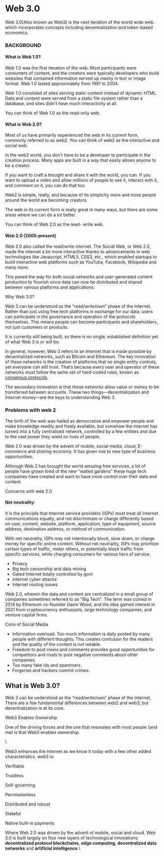 # Web 3.0

Web 3.0(Also known as Web3) is the next iteration of the world wide web. which incorporates concepts including decentralization and token-based economics.&#x20;



### BACKGROUND

#### **What is Web 1.0?** <a href="#what-is-web-1-0" id="what-is-web-1-0"></a>

Web 1.0 was the first iteration of the web. Most participants were consumers of content, and the creators were typically developers who build websites that contained information served up mainly in text or image format. Web 1.0 lasted approximately from 1991 to 2004.

Web 1.0 consisted of sites serving static content instead of dynamic HTML. Data and content were served from a static file system rather than a database, and sites didn't have much interactivity at all.

You can think of Web 1.0 as the read-only web.

#### **What is Web 2.0?** <a href="#what-is-web-2-0" id="what-is-web-2-0"></a>

Most of us have primarily experienced the web in its current form, commonly referred to as web2. You can think of web2 as the interactive and social web.

In the web2 world, you don’t have to be a developer to participate in the creation process. Many apps are built in a way that easily allows anyone to be a creator.

If you want to craft a thought and share it with the world, you can. If you want to upload a video and allow millions of people to see it, interact with it, and comment on it, you can do that too.

Web2 is simple, really, and because of its simplicity more and more people around the world are becoming creators.

The web in its current form is really great in many ways, but there are some areas where we can do a lot better.

You can think of Web 2.0 as the read- write web.

#### **Web 2.0 (2005-present)**

Web 2.0 also called the read/write internet. The Social Web, or Web 2.0, made the internet a lot more interactive thanks to advancements in web technologies like Javascript, HTML5, CSS3, etc., which enabled startups to build interactive web platforms such as YouTube, Facebook, Wikipedia and many more.

This paved the way for both social networks and user-generated content production to flourish since data can now be distributed and shared between various platforms and applications.

Why Web 3.0?

Web 3 can be understood as the “read/write/own” phase of the Internet. Rather than just using free tech platforms in exchange for our data, users can participate in the governance and operation of the protocols themselves. This means people can become participants and shareholders, not just customers or products.

&#x20;It is currently still being built, so there is no single, established definition yet of what Web 3 is or will be.

In general, however, Web 3 refers to an Internet that is made possible by decentralized networks, such as Bitcoin and Ethereum. The key innovation of these networks is the creation of platforms that no single entity controls, yet everyone can still trust. That’s because every user and operator of these networks must follow the same set of hard-coded rules, known as [consensus protocols](https://decrypt.co/resources/consensus-protocols-what-are-they-guide-how-to-explainer).&#x20;

The secondary innovation is that these networks allow value or money to be transferred between accounts. These two things—decentralization and Internet money—are the keys to understanding Web 3.



### **Problems with web 2**

The birth of the web was hailed as democratise and empower people and make knowledge readily and freely available, but somehow the internet has turned into a fully centralised network, controlled by a few entities and due to the vast power they wield on lives of people.

Web 2.0 was driven by the advent of mobile, social media, cloud, E-commerce and sharing economy. It has given rise to new type of business opportunities.

Although Web 2 has brought the world amazing free services, a lot of people have grown tired of the new “walled gardens” these huge tech companies have created and want to have more control over their data and content.

Concerns with web 2.0

#### Net neutrality:&#x20;

It is the principle that Internet service providers (ISPs) must treat all Internet communications equally, and not discriminate or charge differently based on user, content, website, platform, application, type of equipment, source address, destination address, or method of communication.

With net neutrality, ISPs may not intentionally block, slow down, or charge money for specific online content. Without net neutrality, ISPs may prioritize certain types of traffic, meter others, or potentially block traffic from specific services, while charging consumers for various tiers of service.

* Privacy
* Big tech censorship and data mining
* Gated Internet totally controlled by govt
* Internet cyber attacks
* Internet routing issues

&#x20;Web 2.0, wherein the data and content are centralized in a small group of companies sometimes referred to as "Big Tech". The term was coined in 2014 by Ethereum co-founder Gavin Wood, and the idea gained interest in 2021 from cryptocurrency enthusiasts, large technology companies, and venture capital firms.



Cons of Social Media

* Information overload. Too much information is daily posted by many people with different thoughts. This creates confusion for the readers and the quality of the content is not reliable.
* Freedom to post views and comments provides good opportunities for competitors and rivals to post negative comments about other companies.
* Too many fake ids and spammers.
* Forgeries and hackers commit crimes.

&#x20;



## What is Web 3.0?

Web 3 can be understood as the “read/write/own” phase of the Internet. There are a few fundamental differences between web2 and web3, but decentralization is at its core.

Web3 Enables Ownership

One of the driving forces and the one that resonates with most people (and me) is that Web3 enables ownership.

\


Web3 enhances the internet as we know it today with a few other added characteristics. web3 is:

Verifiable

Trustless

Self-governing

Permissionless

Distributed and robust

Stateful

Native built-in payments

Where Web 2.0 was driven by the advent of mobile, social and cloud, Web 3.0 is built largely on four new layers of technological innovations: **decentralized protocol blockchains**, **edge computing**, **decentralized data networks** and **artificial intelligence**.\
